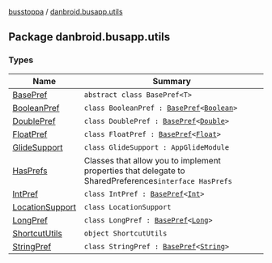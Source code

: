 [busstoppa](../index.md) / [danbroid.busapp.utils](./index.md)

## Package danbroid.busapp.utils

### Types

| Name | Summary |
|---|---|
| [BasePref](-base-pref/index.md) | `abstract class BasePref<T>` |
| [BooleanPref](-boolean-pref/index.md) | `class BooleanPref : `[`BasePref`](-base-pref/index.md)`<`[`Boolean`](https://kotlinlang.org/api/latest/jvm/stdlib/kotlin/-boolean/index.html)`>` |
| [DoublePref](-double-pref/index.md) | `class DoublePref : `[`BasePref`](-base-pref/index.md)`<`[`Double`](https://kotlinlang.org/api/latest/jvm/stdlib/kotlin/-double/index.html)`>` |
| [FloatPref](-float-pref/index.md) | `class FloatPref : `[`BasePref`](-base-pref/index.md)`<`[`Float`](https://kotlinlang.org/api/latest/jvm/stdlib/kotlin/-float/index.html)`>` |
| [GlideSupport](-glide-support/index.md) | `class GlideSupport : AppGlideModule` |
| [HasPrefs](-has-prefs/index.md) | Classes that allow you to implement properties that delegate to SharedPreferences`interface HasPrefs` |
| [IntPref](-int-pref/index.md) | `class IntPref : `[`BasePref`](-base-pref/index.md)`<`[`Int`](https://kotlinlang.org/api/latest/jvm/stdlib/kotlin/-int/index.html)`>` |
| [LocationSupport](-location-support/index.md) | `class LocationSupport` |
| [LongPref](-long-pref/index.md) | `class LongPref : `[`BasePref`](-base-pref/index.md)`<`[`Long`](https://kotlinlang.org/api/latest/jvm/stdlib/kotlin/-long/index.html)`>` |
| [ShortcutUtils](-shortcut-utils/index.md) | `object ShortcutUtils` |
| [StringPref](-string-pref/index.md) | `class StringPref : `[`BasePref`](-base-pref/index.md)`<`[`String`](https://kotlinlang.org/api/latest/jvm/stdlib/kotlin/-string/index.html)`>` |
